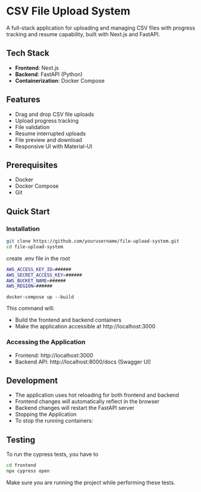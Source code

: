 # CSV File Upload System

A full-stack application for uploading and managing CSV files with progress tracking and resume capability, built with Next.js and FastAPI.

## Tech Stack

- **Frontend**: Next.js
- **Backend**: FastAPI (Python)
- **Containerization**: Docker Compose

## Features

- Drag and drop CSV file uploads
- Upload progress tracking
- File validation
- Resume interrupted uploads
- File preview and download
- Responsive UI with Material-UI

## Prerequisites

- Docker
- Docker Compose
- Git

## Quick Start

### Installation

```bash
git clone https://github.com/yourusername/file-upload-system.git
cd file-upload-system
```
create .env file in the root
```bash
AWS_ACCESS_KEY_ID=######
AWS_SECRET_ACCESS_KEY=######
AWS_BUCKET_NAME=######
AWS_REGION=######

```

```
docker-compose up --build
```

This command will:

- Build the frontend and backend containers
- Make the application accessible at http://localhost:3000

### Accessing the Application

- Frontend: http://localhost:3000
- Backend API: http://localhost:8000/docs (Swagger UI)

## Development

- The application uses hot reloading for both frontend and backend
- Frontend changes will automatically reflect in the browser
- Backend changes will restart the FastAPI server
- Stopping the Application
- To stop the running containers:


## Testing

To run the cypress tests, you have to 
```bash
cd frontend
npx cypress open
```
Make sure you are running the project while performing these tests.
